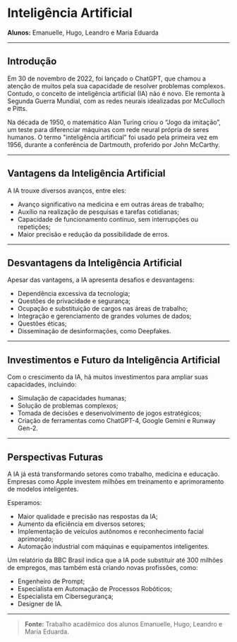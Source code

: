 # Inteligência Artificial

**Alunos:** Emanuelle, Hugo, Leandro e Maria Eduarda

---

## Introdução

Em 30 de novembro de 2022, foi lançado o ChatGPT, que chamou a atenção de muitos pela sua capacidade de resolver problemas complexos. Contudo, o conceito de inteligência artificial (IA) não é novo. Ele remonta à Segunda Guerra Mundial, com as redes neurais idealizadas por McCulloch e Pitts.

Na década de 1950, o matemático Alan Turing criou o “Jogo da imitação”, um teste para diferenciar máquinas com rede neural própria de seres humanos. O termo "inteligência artificial" foi usado pela primeira vez em 1956, durante a conferência de Dartmouth, proferido por John McCarthy.

---

## Vantagens da Inteligência Artificial

A IA trouxe diversos avanços, entre eles:

- Avanço significativo na medicina e em outras áreas de trabalho;
- Auxílio na realização de pesquisas e tarefas cotidianas;
- Capacidade de funcionamento contínuo, sem interrupções ou repetições;
- Maior precisão e redução da possibilidade de erros.

---

## Desvantagens da Inteligência Artificial

Apesar das vantagens, a IA apresenta desafios e desvantagens:

- Dependência excessiva da tecnologia;
- Questões de privacidade e segurança;
- Ocupação e substituição de cargos nas áreas de trabalho;
- Integração e gerenciamento de grandes volumes de dados;
- Questões éticas;
- Disseminação de desinformações, como Deepfakes.

---

## Investimentos e Futuro da Inteligência Artificial

Com o crescimento da IA, há muitos investimentos para ampliar suas capacidades, incluindo:

- Simulação de capacidades humanas;
- Solução de problemas complexos;
- Tomada de decisões e desenvolvimento de jogos estratégicos;
- Criação de ferramentas como ChatGPT-4, Google Gemini e Runway Gen-2.

---

## Perspectivas Futuras

A IA já está transformando setores como trabalho, medicina e educação. Empresas como Apple investem milhões em treinamento e aprimoramento de modelos inteligentes.

Esperamos:

- Maior qualidade e precisão nas respostas da IA;
- Aumento da eficiência em diversos setores;
- Implementação de veículos autônomos e reconhecimento facial aprimorado;
- Automação industrial com máquinas e equipamentos inteligentes.

Um relatório da BBC Brasil indica que a IA pode substituir até 300 milhões de empregos, mas também está criando novas profissões, como:

- Engenheiro de Prompt;
- Especialista em Automação de Processos Robóticos;
- Especialista em Cibersegurança;
- Designer de IA.

---

> **Fonte:** Trabalho acadêmico dos alunos Emanuelle, Hugo, Leandro e Maria Eduarda.

